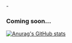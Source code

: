 -<h3>Coming soon...</h3>

[![Anurag's GitHub stats](https://github-readme-stats.vercel.app/api?username=victorlicht)](https://github.com/victorlicht/github-readme-stats)
